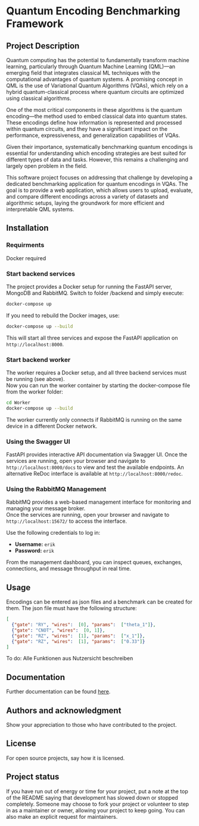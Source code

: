 # Quantum Encoding Benchmarking Framework

## Project Description

Quantum computing has the potential to fundamentally transform machine learning, particularly through Quantum Machine Learning (QML)—an emerging field that integrates classical ML techniques with the computational advantages of quantum systems. A promising concept in QML is the use of Variational Quantum Algorithms (VQAs), which rely on a hybrid quantum-classical process where quantum circuits are optimized using classical algorithms. 

One of the most critical components in these algorithms is the quantum encoding—the method used to embed classical data into quantum states. These encodings define how information is represented and processed within quantum circuits, and they have a significant impact on the performance, expressiveness, and generalization capabilities of VQAs. 

Given their importance, systematically benchmarking quantum encodings is essential for understanding which encoding strategies are best suited for different types of data and tasks. However, this remains a challenging and largely open problem in the field. 

This software project focuses on addressing that challenge by developing a dedicated benchmarking application for quantum encodings in VQAs. The goal is to provide a web application, which allows users to upload, evaluate, and compare different encodings across a variety of datasets and algorithmic setups, laying the groundwork for more efficient and interpretable QML systems. 

## Installation
### Requirments
Docker required

### Start backend services
The project provides a Docker setup for running the FastAPI server,
MongoDB and RabbitMQ. Switch to folder /backend and simply execute:

```bash
docker-compose up
```

If you need to rebuild the Docker images, use:

```bash
docker-compose up --build
```

This will start all three services and expose the FastAPI application on
`http://localhost:8000`.

### Start backend worker
The worker requires a Docker setup, and all three backend services must be running (see above). <br>
Now you can run the worker container by starting the docker-compose file from the worker folder:

```bash
cd Worker
docker-compose up --build
```
The worker currently only connects if RabbitMQ is running on the same device in a different Docker network.

### Using the Swagger UI
FastAPI provides interactive API documentation via Swagger UI. Once the services
are running, open your browser and navigate to `http://localhost:8000/docs` to
view and test the available endpoints. An alternative ReDoc interface is
available at `http://localhost:8000/redoc`.

### Using the RabbitMQ Management
RabbitMQ provides a web-based management interface for monitoring and managing your message broker.  
Once the services are running, open your browser and navigate to `http://localhost:15672/` to access the interface.

Use the following credentials to log in:

- **Username:** `erik`  
- **Password:** `erik`

From the management dashboard, you can inspect queues, exchanges, connections, and message throughput in real time.


## Usage

Encodings can be entered as json files and a benchmark can be created for them. The json file must have the following structure:
```json
[
  {"gate": "RY", "wires":  [0], "params":  ["theta_1"]},
  {"gate": "CNOT", "wires":  [0, 1]},
  {"gate": "RZ", "wires":  [1], "params":  ["x_1"]},
  {"gate": "RZ", "wires":  [1], "params":  ["0.33"]}
]
```
To do: Alle Funktionen aus Nutzersicht beschreiben

## Documentation

Further documentation can be found [here](Documentation).

## Authors and acknowledgment
Show your appreciation to those who have contributed to the project.

## License
For open source projects, say how it is licensed.

## Project status
If you have run out of energy or time for your project, put a note at the top of the README saying that development has slowed down or stopped completely. Someone may choose to fork your project or volunteer to step in as a maintainer or owner, allowing your project to keep going. You can also make an explicit request for maintainers.
